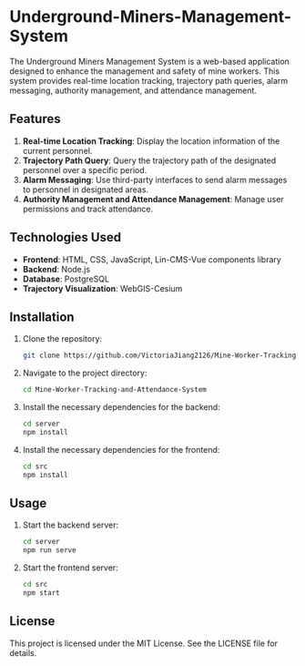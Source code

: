 # Underground-Miners-Management-System 
The Underground Miners Management System is a web-based application designed to enhance the management and safety of mine workers. This system provides real-time location tracking, trajectory path queries, alarm messaging, authority management, and attendance management.

## Features
1. **Real-time Location Tracking**: Display the location information of the current personnel.
2. **Trajectory Path Query**: Query the trajectory path of the designated personnel over a specific period.
3. **Alarm Messaging**: Use third-party interfaces to send alarm messages to personnel in designated areas.
4. **Authority Management and Attendance Management**: Manage user permissions and track attendance.

## Technologies Used
- **Frontend**: HTML, CSS, JavaScript, Lin-CMS-Vue components library
- **Backend**: Node.js
- **Database**: PostgreSQL
- **Trajectory Visualization**: WebGIS-Cesium

## Installation
1. Clone the repository:
   ```bash
   git clone https://github.com/VictoriaJiang2126/Mine-Worker-Tracking-and-Attendance-System.git
2. Navigate to the project directory:
   ```bash
   cd Mine-Worker-Tracking-and-Attendance-System 
3. Install the necessary dependencies for the backend:
   ```bash
   cd server
   npm install
4. Install the necessary dependencies for the frontend:
   ```bash
   cd src
   npm install

## Usage
1. Start the backend server:
   ```bash
   cd server
   npm run serve
2. Start the frontend server:
   ```bash
   cd src
   npm start

## License
This project is licensed under the MIT License. See the LICENSE file for details.
